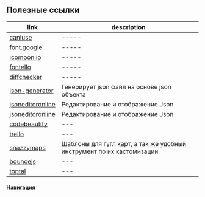 ## Полезные ссылки

|   link                                            | description|
|-----                                              |-----|
|[canluse](https:://canluse.com)                    |-----|
|[font.google](https:://font.google.com)            |-----|
|[icomoon.io](https:://icomoon.io)                  |-----|
|[fontello](https:://fontello.com)                  |-----|
|[diffchecker](https:://diffchecker.com)            |-----|
|[json-generator](https:://json-generator.com)      |Генерирует json файл на основе json объекта|
|[jsoneditoronline](https:://jsoneditoronline.org)  |Редактирование и отображение Json|
|[jsoneditoronline](https:://jsoneditoronline.org)  |Редактирование и отображение Json|
|[codebeautify](https:://codebeautify.org)          |---|
|[trello](https:://trello.com)                      |---|
|[snazzymaps](https:://snazzymaps.com)              |Шаблоны для гугл карт, а так же удобный инструмент по их кастомизации|
|[bouncejs](https:://bouncejs.com)                  |---|
|[toptal](https:://toptal.com)                      |---|

#### [Навигация](../)